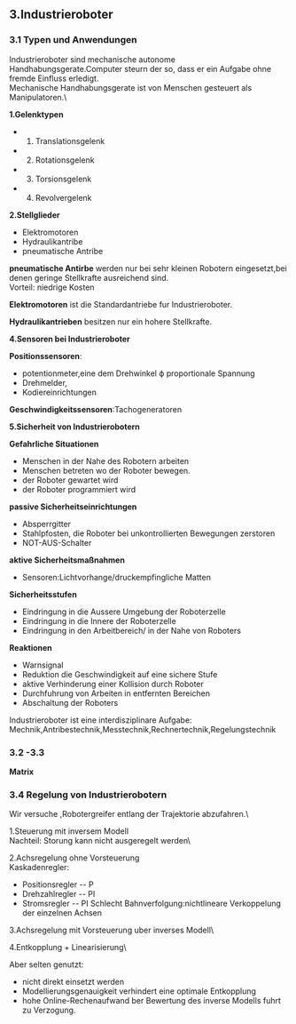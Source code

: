 ## 3.Industrieroboter
### 3.1 Typen und Anwendungen

Industrieroboter sind mechanische autonome Handhabungsgerate.Computer steurn der so, dass er ein Aufgabe ohne fremde Einfluss erledigt.\
Mechanische Handhabungsgerate ist von Menschen gesteuert als Manipulatoren.\

**1.Gelenktypen**
- 1. Translationsgelenk
- 2. Rotationsgelenk
- 3. Torsionsgelenk
- 4. Revolvergelenk

**2.Stellglieder**
- Elektromotoren
- Hydraulikantribe
- pneumatische Antribe

**pneumatische Antirbe** werden nur bei sehr kleinen Robotern eingesetzt,bei denen geringe Stellkrafte ausreichend sind.\
Vorteil: niedrige Kosten

**Elektromotoren** ist die Standardantriebe fur Industrieroboter.

**Hydraulikantrieben** besitzen nur ein hohere Stellkrafte.

**4.Sensoren bei Industrieroboter**

**Positionssensoren**:
- potentionmeter,eine dem
Drehwinkel ϕ proportionale Spannung
- Drehmelder,
- Kodiereinrichtungen


**Geschwindigkeitssensoren**:Tachogeneratoren

 **5.Sicherheit von Industrierobotern**

**Gefahrliche Situationen**
- Menschen in der Nahe des Robotern arbeiten
- Menschen betreten wo der Roboter bewegen.
- der Roboter gewartet wird
- der Roboter programmiert wird

**passive Sicherheitseinrichtungen**
- Absperrgitter
- Stahlpfosten, die Roboter bei unkontrollierten  Bewegungen zerstoren
- NOT-AUS-Schalter

**aktive Sicherheitsmaßnahmen**
- Sensoren:Lichtvorhange/druckempfingliche Matten


**Sicherheitsstufen**
- Eindringung in die Aussere Umgebung der Roboterzelle
- Eindringung in die Innere der Roboterzelle
- Eindringung in den Arbeitbereich/ in der Nahe von Roboters

**Reaktionen**
- Warnsignal
- Reduktion die Geschwindigkeit auf eine sichere Stufe
- aktive Verhinderung einer Kollision durch Roboter
- Durchfuhrung von Arbeiten in entfernten Bereichen
- Abschaltung der Roboters

Industrieroboter ist eine interdisziplinare Aufgabe:
Mechnik,Antribestechnik,Messtechnik,Rechnertechnik,Regelungstechnik


### 3.2 -3.3
**Matrix**

### 3.4 Regelung von Industrierobotern

Wir versuche ,Robotergreifer entlang der Trajektorie abzufahren.\

1.Steuerung mit inversem Modell\
Nachteil: Storung kann nicht ausgeregelt werden\

2.Achsregelung ohne Vorsteuerung\
Kaskadenregler:
- Positionsregler -- P
- Drehzahlregler -- PI
- Stromsregler -- PI
Schlecht Bahnverfolgung:nichtlineare Verkoppelung der einzelnen Achsen

3.Achsregelung mit Vorsteuerung uber inverses Modell\

4.Entkopplung + Linearisierung\

Aber selten genutzt:
- nicht direkt einsetzt werden
- Modellierungsgenauigkeit verhindert eine optimale Entkopplung
-  hohe Online-Rechenaufwand ber Bewertung des inverse Modells fuhrt zu Verzogung.
